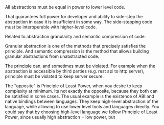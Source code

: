 
All abstractions must be equal in power to lower level code.

That guarantees full power for developer and ability to side-step the abstraction in case it is insufficient in some way.
The side-stepping code must be interoperable with higher-level code.

Related to abstraction granularity and semantic compression of code.

Granular abstraction is one of the methods that precisely satisfies the principle.
And semantic compression is the method that allows building granular abstractions from unabstracted code.

The principle can, and sometimes must be violated. For example when the abstraction is accessible by third parties (e.g. rest api to http server), principle must be violated to keep server secure.

The "opposite" is Principle of Least Power, when you desire to keep complexity at minimum. Its not exactly the opposite, because they both can be satisfied in some cases. The usual example is the existence of ABI and native bindings between languages. They keep high-level abstraction of the language, while allowing to use lower level tools and languages directly. You could say that by choosing high-level language we follow Principle of Least Power, since usually high abstraction = low power, but
